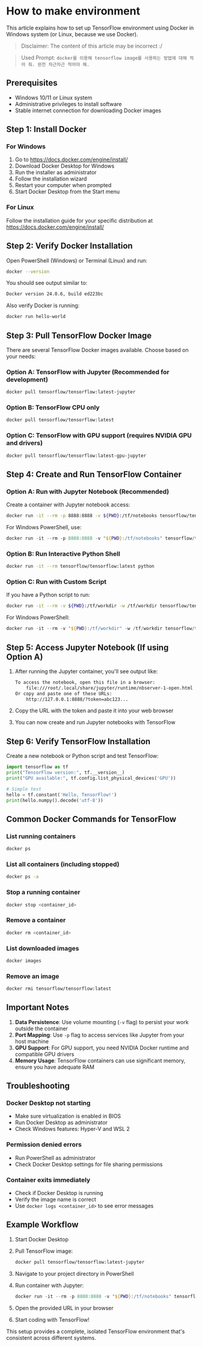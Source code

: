 # How to make environment

This article explains how to set up TensorFlow environment using Docker in Windows system (or Linux, because we use Docker).

> Disclaimer: The content of this article may be incorrect :/

> Used Prompt: `docker를 이용해 tensorflow image를 사용하는 방법에 대해 적어 줘. 완전 차근차근 적어야 해.`

## Prerequisites

- Windows 10/11 or Linux system
- Administrative privileges to install software
- Stable internet connection for downloading Docker images

## Step 1: Install Docker

### For Windows

1. Go to <https://docs.docker.com/engine/install/>
2. Download Docker Desktop for Windows
3. Run the installer as administrator
4. Follow the installation wizard
5. Restart your computer when prompted
6. Start Docker Desktop from the Start menu

### For Linux

Follow the installation guide for your specific distribution at <https://docs.docker.com/engine/install/>

## Step 2: Verify Docker Installation

Open PowerShell (Windows) or Terminal (Linux) and run:

```bash
docker --version
```

You should see output similar to:

```txt
Docker version 24.0.6, build ed223bc
```

Also verify Docker is running:

```bash
docker run hello-world
```

## Step 3: Pull TensorFlow Docker Image

There are several TensorFlow Docker images available. Choose based on your needs:

### Option A: TensorFlow with Jupyter (Recommended for development)

```bash
docker pull tensorflow/tensorflow:latest-jupyter
```

### Option B: TensorFlow CPU only

```bash
docker pull tensorflow/tensorflow:latest
```

### Option C: TensorFlow with GPU support (requires NVIDIA GPU and drivers)

```bash
docker pull tensorflow/tensorflow:latest-gpu-jupyter
```

## Step 4: Create and Run TensorFlow Container

### Option A: Run with Jupyter Notebook (Recommended)

Create a container with Jupyter notebook access:

```bash
docker run -it --rm -p 8888:8888 -v ${PWD}:/tf/notebooks tensorflow/tensorflow:latest-jupyter
```

For Windows PowerShell, use:

```powershell
docker run -it --rm -p 8888:8888 -v "${PWD}:/tf/notebooks" tensorflow/tensorflow:latest-jupyter
```

### Option B: Run Interactive Python Shell

```bash
docker run -it --rm tensorflow/tensorflow:latest python
```

### Option C: Run with Custom Script

If you have a Python script to run:

```bash
docker run -it --rm -v ${PWD}:/tf/workdir -w /tf/workdir tensorflow/tensorflow:latest python your_script.py
```

For Windows PowerShell:

```powershell
docker run -it --rm -v "${PWD}:/tf/workdir" -w /tf/workdir tensorflow/tensorflow:latest python your_script.py
```

## Step 5: Access Jupyter Notebook (If using Option A)

1. After running the Jupyter container, you'll see output like:

   ```txt
   To access the notebook, open this file in a browser:
       file:///root/.local/share/jupyter/runtime/nbserver-1-open.html
   Or copy and paste one of these URLs:
       http://127.0.0.1:8888/?token=abc123...
   ```

2. Copy the URL with the token and paste it into your web browser
3. You can now create and run Jupyter notebooks with TensorFlow

## Step 6: Verify TensorFlow Installation

Create a new notebook or Python script and test TensorFlow:

```python
import tensorflow as tf
print("TensorFlow version:", tf.__version__)
print("GPU available:", tf.config.list_physical_devices('GPU'))

# Simple test
hello = tf.constant('Hello, TensorFlow!')
print(hello.numpy().decode('utf-8'))
```

## Common Docker Commands for TensorFlow

### List running containers

```bash
docker ps
```

### List all containers (including stopped)

```bash
docker ps -a
```

### Stop a running container

```bash
docker stop <container_id>
```

### Remove a container

```bash
docker rm <container_id>
```

### List downloaded images

```bash
docker images
```

### Remove an image

```bash
docker rmi tensorflow/tensorflow:latest
```

## Important Notes

1. **Data Persistence**: Use volume mounting (`-v` flag) to persist your work outside the container
2. **Port Mapping**: Use `-p` flag to access services like Jupyter from your host machine
3. **GPU Support**: For GPU support, you need NVIDIA Docker runtime and compatible GPU drivers
4. **Memory Usage**: TensorFlow containers can use significant memory, ensure you have adequate RAM

## Troubleshooting

### Docker Desktop not starting

- Make sure virtualization is enabled in BIOS
- Run Docker Desktop as administrator
- Check Windows features: Hyper-V and WSL 2

### Permission denied errors

- Run PowerShell as administrator
- Check Docker Desktop settings for file sharing permissions

### Container exits immediately

- Check if Docker Desktop is running
- Verify the image name is correct
- Use `docker logs <container_id>` to see error messages

## Example Workflow

1. Start Docker Desktop
2. Pull TensorFlow image:

   ```bash
   docker pull tensorflow/tensorflow:latest-jupyter
   ```

3. Navigate to your project directory in PowerShell
4. Run container with Jupyter:

   ```powershell
   docker run -it --rm -p 8888:8888 -v "${PWD}:/tf/notebooks" tensorflow/tensorflow:latest-jupyter
   ```

5. Open the provided URL in your browser
6. Start coding with TensorFlow!

This setup provides a complete, isolated TensorFlow environment that's consistent across different systems.

